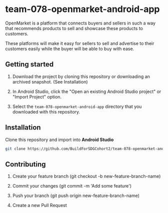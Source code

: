 # team-078-openmarket-android-app
OpenMarket is a platform that connects buyers and sellers in such a way that recommends products to sell and showcase these products to customers.

These platforms will make it easy for sellers  to sell and advertise to their customers easily while the buyer will be able to buy with ease.

## Getting started

1. Download the project by cloning this repository or downloading an archived snapshot. (See Installation)

2. In Android Studio, click the "Open an existing Android Studio project" or "Import Project" option.

3. Select the `team-078-openmarket-android-app` directory that you downloaded with this repository.

## Installation
Clone this repository and import into **Android Studio**
```bash
git clone https://github.com/BuildForSDGCohort2/team-078-openmarket-android-app.git
```

## Contributing

1. Create your feature branch (git checkout -b new-feature-branch-name)

2. Commit your changes (git commit -m 'Add some feature')

3. Push your branch (git push origin new-feature-branch-name)

4. Create a new Pull Request
